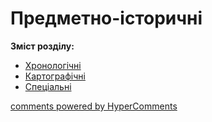 <div id="hypercomments_widget" class="js-hypercomments-widget invisible"></div>

Предметно-історичні
=============================================

<b>Зміст розділу:</b><br>
<ul type="disc">
<li><a href="https://histmon59.ed-era.com/khronologichni.html">Хронологічні</a></li>
<li><a href="https://histmon59.ed-era.com/kartographychni.html">Картографічні</a></li>
<li><a href="https://histmon59.ed-era.com/specialni.html">Спеціальні</a></li>
</ul>

<div class="js-hypercomments-container">
<a href="http://hypercomments.com" class="hc-link" title="comments widget">comments powered by HyperComments</a>
</div>
